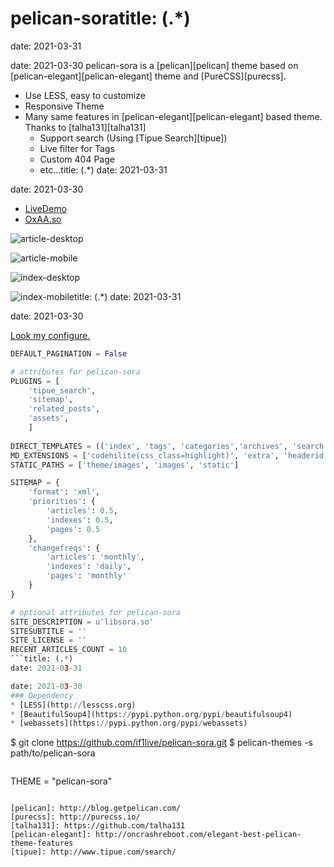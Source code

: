 # pelican-soratitle: (.*)
date: 2021-03-31

date: 2021-03-30
pelican-sora is a [pelican][pelican] theme
based on [pelican-elegant][pelican-elegant] theme and [PureCSS][purecss].

* Use LESS, easy to customize
* Responsive Theme
* Many same features in [pelican-elegant][pelican-elegant] based theme. Thanks to [talha131][talha131]
  * Support search (Using [Tipue Search][tipue])
  * Live filter for Tags
  * Custom 404 Page
  * etc...title: (.*)
date: 2021-03-31

date: 2021-03-30
* [LiveDemo](http://static-blog-sample.libsora.so/)
* [OxAA.so](http://0xaa.so/)

![article-desktop](https://raw.github.com/if1live/pelican-sora/master/document/article-desktop.png)

![article-mobile](https://raw.github.com/if1live/pelican-sora/master/document/article-mobile.png)

![index-desktop](https://raw.github.com/if1live/pelican-sora/master/document/index-desktop.png)

![index-mobile](https://raw.github.com/if1live/pelican-sora/master/document/index-mobile.png)title: (.*)
date: 2021-03-31

date: 2021-03-30

[Look my configure.](https://github.com/static-blog-sample/blog/blob/master/pelicanconf.py)

```python
DEFAULT_PAGINATION = False

# attributes for pelican-sora
PLUGINS = [
	'tipue_search',
	'sitemap',
	'related_posts',
    'assets',
    ]
	
DIRECT_TEMPLATES = (('index', 'tags', 'categories','archives', 'search', '404'))
MD_EXTENSIONS = ['codehilite(css_class=highlight)', 'extra', 'headerid']
STATIC_PATHS = ['theme/images', 'images', 'static']

SITEMAP = {
    'format': 'xml',
    'priorities': {
        'articles': 0.5,
        'indexes': 0.5,
        'pages': 0.5
    },
    'changefreqs': {
        'articles': 'monthly',
        'indexes': 'daily',
        'pages': 'monthly'
    }
}

# optional attributes for pelican-sora
SITE_DESCRIPTION = u'libsora.so'
SITESUBTITLE = ''
SITE_LICENSE = ''
RECENT_ARTICLES_COUNT = 10
```title: (.*)
date: 2021-03-31

date: 2021-03-30
### Dependency
* [LESS](http://lesscss.org)
* [BeautifulSoup4](https://pypi.python.org/pypi/beautifulsoup4)
* [webassets](https://pypi.python.org/pypi/webassets)

```
$ git clone https://github.com/if1live/pelican-sora.git
$ pelican-themes -s path/to/pelican-sora
```

```
THEME = "pelican-sora"
```

[pelican]: http://blog.getpelican.com/
[purecss]: http://purecss.io/
[talha131]: https://github.com/talha131
[pelican-elegant]: http://oncrashreboot.com/elegant-best-pelican-theme-features
[tipue]: http://www.tipue.com/search/
